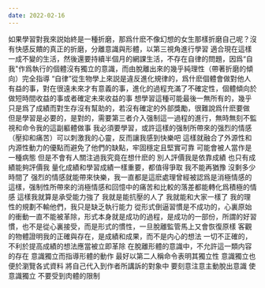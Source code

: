```yaml
---
date: 2022-02-16
---
```

如果學習對我來説始終是一種折磨，那爲什麽不像幻想的女生那樣折磨自己呢？沒有快感反饋的真正的折磨，分離意識與形體，以第三視角進行學習
適合現在這樣一成不變的生活，然後還要持續半個月的網課生活，不存在自律的問題，因爲“自我"作爲執行的個體沒有獨立的意識，而由脫離出來的幾乎純理性（帶著折磨的傾向）完全指導
“自律”從生物學上來説是違反進化規律的，爲什麽個體會做對他人有益的事，對在很遠未來才有意義的事，進化的過程充滿了不確定性，個體傾向於做短時間收益的事或者確定未來收益的事
想學習這種可能最後一無所有的，幾乎只是爲了成績而對生存沒有幫助的，若沒有確定的外部獎勵，很難說爲什麽要做
但是學習是必要的，是對的，需要第三者介入强制這一過程的進行，無時無刻不監視和命令我的這副軀體做事 我必須要學習，或許這樣的强制所帶來的强烈的情感（壓抑和痛苦）可以刺激我的心靈，反而讓我感到快樂吧
這樣就融合了外源性和内源性動力的優點而避免了他們的缺點，牢固穩定且堅實可靠
可能會被人當作是一種病態 但是不會有人關注過我究竟在想什麽的 別人評價我是依靠成績 也只有成績能夠評價我 量化成績和學習成績一樣重要，都值得爭取
我不能再猶豫 沒剩多少時間了  强烈的情感就能帶來快樂，我一直都是這麽處理曾經被認爲是消極情感的  這樣，强制性所帶來的消極情感和回憶中的痛苦和比較的落差都能轉化爲積極的情感
這樣我就算是承受能力強了 我就是能抗壓的人了 我就能和大家一樣了 我的理性的規劃不輸他們，我只是缺乏執行能力
從形式倒逼習慣是不成功的，心裏原始的衝動一直不能被革除，形式本身就是成功的過程，是成功的一部份，所謂的好習慣，也不是從心裏接受，而是形式的慣性，一旦脫離監管馬上又會恢復原樣
客觀的物體證明我的正確與存在，是成績和成果，而不是内心的想法 一切不正確的，不利於提高成績的想法應當被立即革除 在脫離形體的意識中，不允許這一類内容的存在
意識獨立而指導形體的動作 最好以第二人稱命令表明其獨立性
意識獨立也便於瀏覽各式資料 將自己代入到作者所講訴的對象中 
要刻意注意主動脫出意識  使意識獨立  不要受到肉體的限制